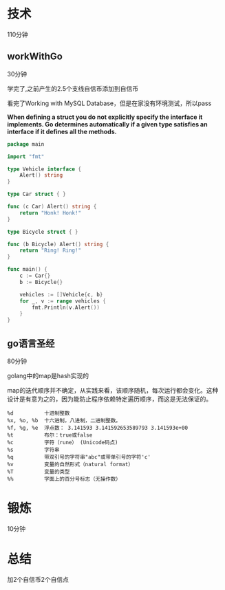 # 技术
110分钟

## workWithGo
30分钟

学完了,之前产生的2.5个支线自信币添加到自信币

看完了Working with MySQL Database，但是在家没有环境测试，所以pass

**When defining a struct you do not explicitly specify the interface it implements. Go determines automatically if a given type satisfies an interface if it defines all the methods.**

```go
package main

import "fmt"

type Vehicle interface {
    Alert() string
}

type Car struct { }

func (c Car) Alert() string {
    return "Honk! Honk!"
}

type Bicycle struct { }

func (b Bicycle) Alert() string {
    return "Ring! Ring!"
}

func main() {
    c := Car{}
    b := Bicycle{}

    vehicles := []Vehicle{c, b}
    for _, v := range vehicles {
        fmt.Println(v.Alert())
    }
}
```

## go语言圣经
80分钟

golang中的map是hash实现的

map的迭代顺序并不确定，从实践来看，该顺序随机，每次运行都会变化。这种设计是有意为之的，因为能防止程序依赖特定遍历顺序，而这是无法保证的。

```
%d          十进制整数
%x, %o, %b  十六进制，八进制，二进制整数。
%f, %g, %e  浮点数： 3.141593 3.141592653589793 3.141593e+00
%t          布尔：true或false
%c          字符（rune） (Unicode码点)
%s          字符串
%q          带双引号的字符串"abc"或带单引号的字符'c'
%v          变量的自然形式（natural format）
%T          变量的类型
%%          字面上的百分号标志（无操作数）
```

# 锻炼
10分钟

# 总结
加2个自信币2个自信点